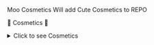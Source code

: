 Moo Cosmetics Will add Cute Cosmetics to REPO

🎀 Cosmetics 🎀
<details>
  <summary>Click to see Cosmetics</summary>

**---Head---**
- Cinna hat
- Axolotl Hat
- Cookie
- KoiFish Ears
- Nerd Glasses
- Kitty Ears
- Banana
- kingteresa
- Alien
- Cow ears
- Hair with bows
- Bows
- Pou Head
- Rose Ears
- Messy Hair
- Eye (Out of socket)
- Heart Halo (Particles)
- Long hair Black/blonde/orange/white/purple
- 3D Glasses
- Eepy Hat Black/White/Pink
- Oculus
- Mouth Rose
- Pumpkin Kitty
- Snow Halo (Particles)
- Halo Ice/Sleigh
- Collar
- Long Hair With Braids
- Aura Hair
- Clown Nose/Hair
- Blush
- Ponytail Black/Brown/White
- bug antennas

**---Body---**
- Voodoo
- Cupid wings
- Skateboard
- Kuromi
- Backpacks Bunny/Kitty/Coffin/Moon/Pet/Wings
- Top Black/Purple/White/Pink/Check
- Gloomi Bear **(NEW)**
- Galaxy Wings**(NEW)**

**---Hip---**
- Rose Tail
- Cow Tail
- Kitsune Tail White/Black/Red
- Skirts Black/White/Blue/Pink/Purple


**---World---**
- Bee (Follows You)
- Monkey (Follows You)
- Butterfly (Particle Thing) **(NEW)**
</details>